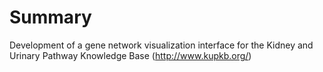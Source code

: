 # Summary #
Development of a gene network visualization interface for the Kidney and Urinary Pathway Knowledge Base (http://www.kupkb.org/)